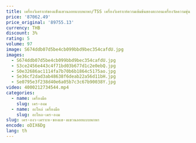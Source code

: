 ```yaml
---
title: เครื่องวิเคราะห์ของแข็งแขวนลอยแบบพกพา/TSS เครื่องวิเคราะห์ความเข้มข้นของตะกอนเครื่องวัดความขุ่น MLSS สำหรับการบำบัดน้ำ
price: '87062.49'
price_original: '89755.13'
currency: THB
discount: 3%
rating: 5
volume: 97
image: S674ddb07d5be4cb099bbd9bec354cafdU.jpg
images:
  - S674ddb07d5be4cb099bbd9bec354cafdU.jpg
  - S3ce2456e443c4f71bd03b677d1c2e0ebQ.jpg
  - S0e32686ac1114fa7b70b6b1864c5175ao.jpg
  - Se36cf2dad3ab48638f6deab22a56d11bH.jpg
  - Se0795e3f238d40e6a05b7c3c67b90038Y.jpg
video: 4000212734544.mp4
categories:
  - name: เครื่องมือ
    slug: เคร-องม
  - name: อะไหล่ เครื่องมือ
    slug: อะไหล-เคร-องม
slug: เคร-องว-เคราะห-ของแข-งแขวนลอยแบบพกพา
encode: oDIX6Dg
lang: th
---
```

  